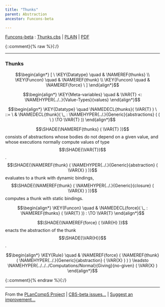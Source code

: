 ```yaml
---
title: "Thunks"
parent: Abstraction
ancestor: Funcons-beta

---
```

[Funcons-beta] : [Thunks.cbs] \| [PLAIN] \| [PDF]

{::comment}{% raw %}{:/}


----

### Thunks
               


$$\begin{align*}
  [ \
  \KEY{Datatype} \quad & \NAMEREF{thunks} \\
  \KEY{Funcon} \quad & \NAMEREF{thunk} \\
  \KEY{Funcon} \quad & \NAMEREF{force}
  \ ]
\end{align*}$$

$$\begin{align*}
  \KEY{Meta-variables} \quad
  & \VAR{T} <: \NAMEHYPER{../..}{Value-Types}{values}
\end{align*}$$

$$\begin{align*}
  \KEY{Datatype} \quad 
  \NAMEDECL{thunks}(
                     \VAR{T} ) 
  \ ::= \ & \NAMEDECL{thunk}(
                               \_ : \NAMEHYPER{../.}{Generic}{abstractions}
                                         (  (   \  ) \TO \VAR{T} ))
\end{align*}$$


  $$\SHADE{\NAMEREF{thunks}
           (  \VAR{T} )}$$ consists of abstractions whose bodies do not depend on
  a given value, and whose executions normally compute values of type $$\SHADE{\VAR{T}}$$.
  $$\SHADE{\NAMEREF{thunk}
           (  \NAMEHYPER{../.}{Generic}{abstraction}
                   (  \VAR{X} ) )}$$ evaluates to a thunk with dynamic bindings,
  $$\SHADE{\NAMEREF{thunk}
           (  \NAMEHYPER{../.}{Generic}{closure}
                   (  \VAR{X} ) )}$$ computes a thunk with static bindings.


$$\begin{align*}
  \KEY{Funcon} \quad
  & \NAMEDECL{force}(
                       \_ : \NAMEREF{thunks}
                                 (  \VAR{T} )) 
    :  \TO \VAR{T} 
\end{align*}$$


  $$\SHADE{\NAMEREF{force}
           (  \VAR{H} )}$$ enacts the abstraction of the thunk $$\SHADE{\VAR{H}}$$.


$$\begin{align*}
  \KEY{Rule} \quad
    & \NAMEREF{force}
        (  \NAMEREF{thunk}
                (  \NAMEHYPER{../.}{Generic}{abstraction}
                        (  \VAR{X} ) ) ) \leadsto 
        \NAMEHYPER{../../../Computations/Normal}{Giving}{no-given}
          (  \VAR{X} )
\end{align*}$$



[Funcons-beta]: /CBS-beta/math/Funcons-beta
  "FUNCONS-BETA"
[Unstable-Funcons-beta]: /CBS-beta/math/Unstable-Funcons-beta
  "UNSTABLE-FUNCONS-BETA"
[Languages-beta]: /CBS-beta/math/Languages-beta
  "LANGUAGES-BETA"
[Unstable-Languages-beta]: /CBS-beta/math/Unstable-Languages-beta
  "UNSTABLE-LANGUAGES-BETA"
[CBS-beta]: /CBS-beta
  "CBS-BETA"
[Thunks.cbs]: https://github.com/plancomps/CBS-beta/blob/math/Funcons-beta/Values/Abstraction/Thunks/Thunks.cbs
  "CBS SOURCE FILE ON GITHUB"
[PLAIN]: /CBS-beta/docs/Funcons-beta/Values/Abstraction/Thunks
  "CBS SOURCE WEB PAGE"
 [PRETTY]: /CBS-beta/math/Funcons-beta/Values/Abstraction/Thunks
  "CBS-KATEX WEB PAGE"
[PDF]: /CBS-beta/math/Funcons-beta/Values/Abstraction/Thunks/Thunks.pdf
  "CBS-LATEX PDF FILE"
[PLanCompS Project]: https://plancomps.github.io
  "PROGRAMMING LANGUAGE COMPONENTS AND SPECIFICATIONS PROJECT HOME PAGE"
{::comment}{% endraw %}{:/}


____

From the [PLanCompS Project] | [CBS-beta issues...] | [Suggest an improvement...]

[CBS-beta issues...]: https://github.com/plancomps/CBS-beta/issues
  "CBS-BETA ISSUE REPORTS ON GITHUB"
[Suggest an improvement...]: mailto:plancomps@gmail.com?Subject=CBS-beta%20-%20comment&Body=Re%3A%20CBS-beta%20specification%20at%20Values/Abstraction/Thunks/Thunks.cbs%0A%0AComment/Query/Issue/Suggestion%3A%0A%0A%0ASignature%3A%0A
  "GENERATE AN EMAIL TEMPLATE"
